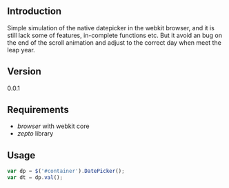 
## Introduction
Simple simulation of the native datepicker in the webkit browser, and it is still lack some of features, in-complete functions etc. But it avoid an bug on the end of the scroll animation and adjust to the correct day when meet the leap year.
## Version 
0.0.1
## Requirements
- *browser* with webkit core <br/>
- *zepto* library
## Usage
```javascript
var dp = $('#container').DatePicker();
var dt = dp.val();
```

